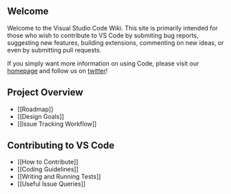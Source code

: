 
## Welcome
Welcome to the Visual Studio Code Wiki. This site is primarily intended for those who wish to contribute to VS Code by submiting bug reports, suggesting new features, building extensions, commenting on new ideas, or even by submitting pull requests.  

If you simply want more information on using Code, please visit our [homepage](http://code.visualstudio.com) and follow us on [twitter](https://twitter.com/code)!

## Project Overview
* [[Roadmap]]
* [[Design Goals]]
* [[Issue Tracking Workflow]]

## Contributing to VS Code
* [[How to Contribute]]
* [[Coding Guidelines]]
* [[Writing and Running Tests]]
* [[Useful Issue Queries]]

